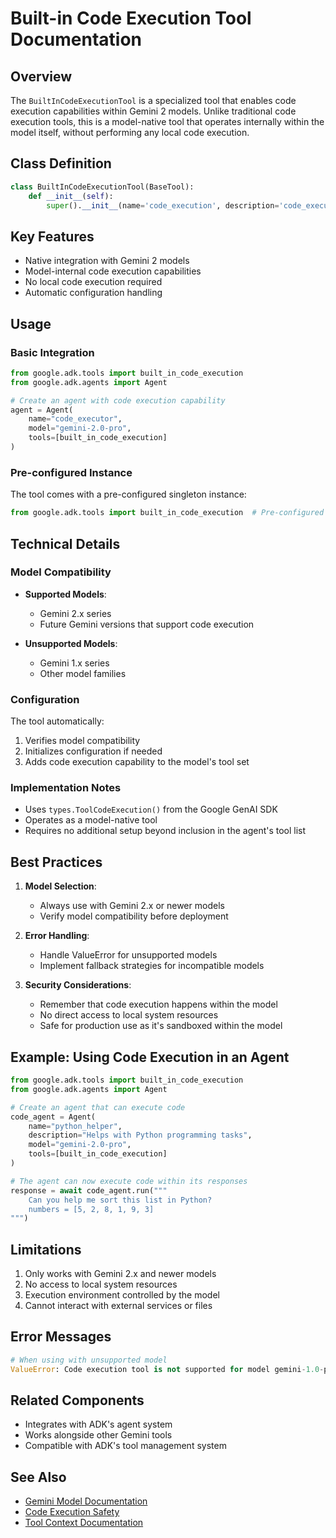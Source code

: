 # Built-in Code Execution Tool Documentation

## Overview

The `BuiltInCodeExecutionTool` is a specialized tool that enables code execution capabilities within Gemini 2 models. Unlike traditional code execution tools, this is a model-native tool that operates internally within the model itself, without performing any local code execution.

## Class Definition

```python
class BuiltInCodeExecutionTool(BaseTool):
    def __init__(self):
        super().__init__(name='code_execution', description='code_execution')
```

## Key Features

- Native integration with Gemini 2 models
- Model-internal code execution capabilities
- No local code execution required
- Automatic configuration handling

## Usage

### Basic Integration

```python
from google.adk.tools import built_in_code_execution
from google.adk.agents import Agent

# Create an agent with code execution capability
agent = Agent(
    name="code_executor",
    model="gemini-2.0-pro",
    tools=[built_in_code_execution]
)
```

### Pre-configured Instance

The tool comes with a pre-configured singleton instance:

```python
from google.adk.tools import built_in_code_execution  # Pre-configured instance
```

## Technical Details

### Model Compatibility

- **Supported Models**:

  - Gemini 2.x series
  - Future Gemini versions that support code execution

- **Unsupported Models**:
  - Gemini 1.x series
  - Other model families

### Configuration

The tool automatically:

1. Verifies model compatibility
2. Initializes configuration if needed
3. Adds code execution capability to the model's tool set

### Implementation Notes

- Uses `types.ToolCodeExecution()` from the Google GenAI SDK
- Operates as a model-native tool
- Requires no additional setup beyond inclusion in the agent's tool list

## Best Practices

1. **Model Selection**:

   - Always use with Gemini 2.x or newer models
   - Verify model compatibility before deployment

2. **Error Handling**:

   - Handle ValueError for unsupported models
   - Implement fallback strategies for incompatible models

3. **Security Considerations**:
   - Remember that code execution happens within the model
   - No direct access to local system resources
   - Safe for production use as it's sandboxed within the model

## Example: Using Code Execution in an Agent

```python
from google.adk.tools import built_in_code_execution
from google.adk.agents import Agent

# Create an agent that can execute code
code_agent = Agent(
    name="python_helper",
    description="Helps with Python programming tasks",
    model="gemini-2.0-pro",
    tools=[built_in_code_execution]
)

# The agent can now execute code within its responses
response = await code_agent.run("""
    Can you help me sort this list in Python?
    numbers = [5, 2, 8, 1, 9, 3]
""")
```

## Limitations

1. Only works with Gemini 2.x and newer models
2. No access to local system resources
3. Execution environment controlled by the model
4. Cannot interact with external services or files

## Error Messages

```python
# When using with unsupported model
ValueError: Code execution tool is not supported for model gemini-1.0-pro
```

## Related Components

- Integrates with ADK's agent system
- Works alongside other Gemini tools
- Compatible with ADK's tool management system

## See Also

- [Gemini Model Documentation](https://cloud.google.com/vertex-ai/docs/generative-ai/model-reference/gemini)
- [Code Execution Safety](../security/code_execution.md)
- [Tool Context Documentation](tool_context.md)
